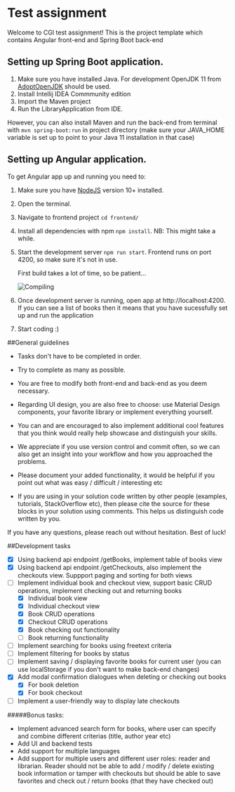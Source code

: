# Test assignment

Welcome to CGI test assignment!
This is the project template which contains Angular front-end and Spring Boot back-end

## Setting up Spring Boot application.

1. Make sure you have installed Java. For development OpenJDK 11 from [AdoptOpenJDK](https://adoptopenjdk.net/) should be used.
2. Install Intellij IDEA Commmunity edition
3. Import the Maven project
4. Run the LibraryApplication from IDE.

However, you can also install Maven and run the back-end from terminal with
`mvn spring-boot:run` in project directory
(make sure your JAVA_HOME variable is set up to point to
your Java 11 installation in that case)

## Setting up Angular application.

To get Angular app up and running you need to:

1. Make sure you have [NodeJS](https://nodejs.org/en/download/) version 10+ installed.
2. Open the terminal.
3. Navigate to frontend project `cd frontend/`
4. Install all dependencies with npm `npm install`. NB: This might take a while.
5. Start the development server `npm run start`.
   Frontend runs on port 4200, so make sure it's not in use.
   
   First build takes a lot of time, so be patient...

   ![Compiling](https://imgs.xkcd.com/comics/compiling.png)
6. Once development server is running, open app at http://localhost:4200. If you can see a list of books then it means that you have sucessfully set up and run the application
7. Start coding :)

##General guidelines

* Tasks don't have to be completed in order.
* Try to complete as many as possible. 
* You are free to modify both front-end and back-end as you deem necessary.
* Regarding UI design, you are also free to choose: use Material Design components, your favorite library or implement everything yourself.
* You can and are encouraged to also implement additional cool features that you think would
really help showcase and distinguish your skills.

* We appreciate if you use version control and commit often, so we can also get an insight into your
workflow and how you approached the problems. 

* Please document your added functionality, it would be helpful if you point out what was easy / difficult / interesting etc

* If you are using in your solution code written by other people 
(examples, tutorials, StackOverflow etc), then please cite the source for these blocks
in your solution using comments. This helps us distinguish code written by you.

If you have any questions, please reach out without hesitation. Best of luck!

##Development tasks

* [x] Using backend api endpoint /getBooks, implement table of books view
* [x] Using backend api endpoint /getCheckouts, also implement the checkouts view. Suppport paging and sorting for both views
* [ ] Implement individual book and checkout view, support basic CRUD operations, implement checking out and returning books
  * [x] Individual book view
  * [x] Individual checkout view
  * [x] Book CRUD operations
  * [x] Checkout CRUD operations
  * [x] Book checking out functionality
  * [ ] Book returning functionality
* [ ] Implement searching for books using freetext criteria
* [ ] Implement filtering for books by status
* [ ] Implement saving / displaying favorite books for current user (you can use localStorage if you don't want to make back-end changes)
* [x] Add modal confirmation dialogues when deleting or checking out books
  * [x] For book deletion
  * [x] For book checkout
* [ ] Implement a user-friendly way to display late checkouts

#####Bonus tasks:
* Implement advanced search form for books, where user can specify and combine different criterias (title, author year etc)
* Add UI and backend tests 
* Add support for multiple languages
* Add support for multiple users and different user roles: reader and librarian.
Reader should not be able to add / modify / delete existing book information or tamper with checkouts
but should be able to save favorites and check out / return books (that they have checked out)

